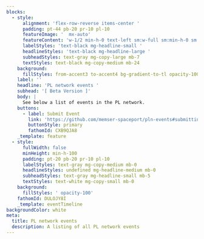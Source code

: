 ```yaml
---
blocks:
  - style:
      alignment: 'flex-row-reverse items-center '
      padding: pt-44 pb-20 pr-10 pl-10
      featureImage: '  mx-auto'
      featureContent: 'w-1/2 min-h-0 text-left sm:w-full sm:min-h-0 sm:text-left'
      labelStyles: 'text-black mg-headline-small '
      headlineStyles: 'text-black mg-headline-large '
      subheadStyles: text-gray mg-copy-large mb-7
      textStyles: text-black mg-copy-medium mb-24
    background:
      fillStyles: from-accent3 to-accent4 bg-gradient-to-tl opacity-100
    label: ''
    headline: 'PL network events '
    subhead: '[ Beta Version ]'
    body: |
      See below a list of events in the PL network.
    buttons:
      - label: Submit Event
        link: 'https://github.com/memser-spaceport/pln-events#submitting-events'
        buttonStyle: primary
        fathomId: CXB9QJA8
    _template: feature
  - style:
      fullWidth: false
      minHeight: min-h-100
      padding: pt-20 pb-20 pr-10 pl-10
      labelStyles: text-gray mg-copy-medium mb-0
      headlineStyles: undefined mg-headline-medium mb-0
      subheadStyles: text-gray mg-headline-small mb-5
      textStyles: text-white mg-copy-small mb-0
    background:
      fillStyles: ' opacity-100'
    fathomId: DULOJY8I
    _template: eventTimeline
backgroundColor: white
meta:
  title: PL network events
  description: A listing of all PL network events
---
```









